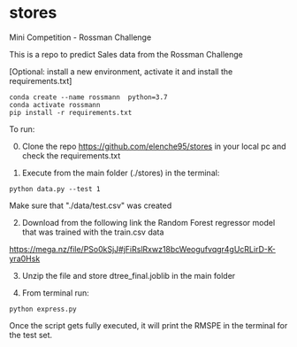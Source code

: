 # stores

Mini Competition - Rossman Challenge

This is a repo to predict Sales data from the Rossman Challenge


[Optional: install a new environment, activate it and install the requirements.txt]

```
conda create --name rossmann  python=3.7
conda activate rossmann
pip install -r requirements.txt
```

To run:

0. Clone the repo https://github.com/elenche95/stores in your local pc and check the requirements.txt

1. Execute from the main folder (./stores) in the terminal: 

```
python data.py --test 1
```

Make sure that "./data/test.csv" was created

2. Download from the following link the Random Forest regressor model that was trained with the train.csv data

https://mega.nz/file/PSo0kSjJ#jFiRslRxwz18bcWeogufvqgr4gUcRLirD-K-yra0Hsk 

3. Unzip the file and store dtree_final.joblib in the main folder

4. From terminal run:  

```
python express.py
```

Once the script gets fully executed, it will print the RMSPE in the terminal for the test set.

